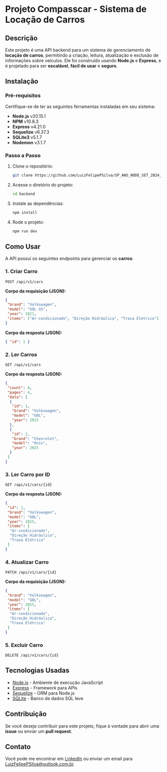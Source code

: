 
# Projeto Compasscar - Sistema de Locação de Carros

## Descrição
Este projeto é uma API backend para um sistema de gerenciamento de **locação de carros**, permitindo a criação, leitura, atualização e exclusão de informações sobre veículos. Ele foi construído usando **Node.js** e **Express**, e é projetado para ser **escalável**, **fácil de usar** e **seguro**.

## Instalação

### Pré-requisitos
Certifique-se de ter as seguintes ferramentas instaladas em seu sistema:

- **Node.js** v20.15.1
- **NPM** v10.8.3
- **Express** v4.21.0
- **Sequelize** v6.37.3
- **SQLite3** v5.1.7
- **Nodemon** v3.1.7

### Passo a Passo

1. Clone o repositório:
   ```bash
   git clone https://github.com/LuizFelipePSilva/SP_AWS_NODE_SET_2024_DESAFIO_1
   ```

2. Acesse o diretório do projeto:
   ```bash
   cd backend
   ```

3. Instale as dependências:
   ```bash
   npm install 
   ```

4. Rode o projeto:
   ```bash
   npm run dev
   ```

## Como Usar

A API possui os seguintes endpoints para gerenciar os **carros**:

### 1. Criar Carro
```http
POST /api/v1/cars
```
**Corpo da requisição (JSON):**
```json
{
 "brand": "Volkswagen",
 "model": "GOL G5",
 "year": 2021,
 "items": ["Ar-condicionado", "Direção Hidráulica", "Trava Elétrica"]
}
```
**Corpo da resposta (JSON):**
```json
{ "id": 1 }
```

### 2. Ler Carros
```http
GET /api/v1/cars
```
**Corpo da resposta (JSON):**
```json
{
 "count": 8,
 "pages": 4,
 "data": [
  {
   "id": 1,
   "brand": "Volkswagen",
   "model": "GOL",
   "year": 2015
  },
  {
   "id": 2,
   "brand": "Chevrolet",
   "model": "Onix",
   "year": 2025
  }
 ]
}
```

### 3. Ler Carro por ID
```http
GET /api/v1/cars/{id}
```
**Corpo da resposta (JSON):**
```json
{
 "id": 1,
 "brand": "Volkswagen",
 "model": "GOL",
 "year": 2015,
 "items": [
  "Ar-condicionado",
  "Direção Hidráulica",
  "Trava Elétrica"
 ]
}
```

### 4. Atualizar Carro
```http
PATCH /api/v1/cars/{id}
```
**Corpo da requisição (JSON):**
```json
{
 "brand": "Volkswagen",
 "model": "GOL",
 "year": 2015,
 "items": [
  "Ar-condicionado",
  "Direção Hidráulica",
  "Trava Elétrica"
 ]
}
```


### 5. Excluir Carro
```http
DELETE /api/v1/cars/{id}
```


## Tecnologias Usadas
- [Node.js](https://nodejs.org/) - Ambiente de execução JavaScript
- [Express](https://expressjs.com/) - Framework para APIs
- [Sequelize](https://sequelize.org/) - ORM para Node.js
- [SQLite](https://www.sqlite.org/) - Banco de dados SQL leve

## Contribuição
Se você deseja contribuir para este projeto, fique à vontade para abrir uma **issue** ou enviar um **pull request**.

## Contato
Você pode me encontrar em [LinkedIn](https://www.linkedin.com/in/luizfelipepsilva/) ou enviar um email para [LuizFelipePSilva@outlook.com.br](mailto:LuizFelipePSilva@outlook.com.br).

